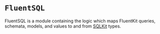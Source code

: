 # ``FluentSQL``

FluentSQL is a module containing the logic which maps FluentKit queries, schemata, models, and values to and from [SQLKit] types.

[SQLKit]: https://api.vapor.codes/sqlkit/documentation/sqlkit
